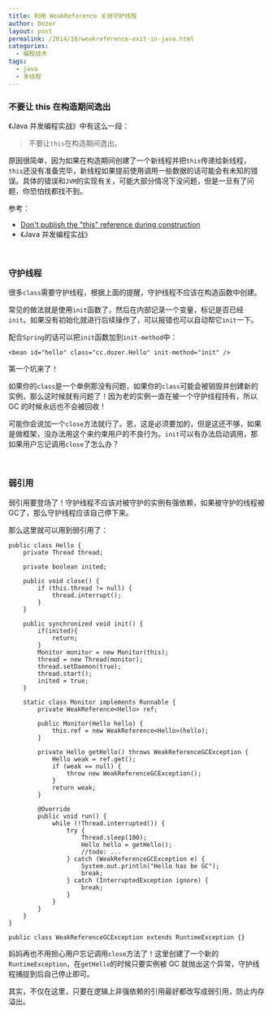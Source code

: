 ```yaml
---
title: 利用 WeakReference 关闭守护线程
author: Dozer
layout: post
permalink: /2014/10/weakreference-exit-in-java.html
categories:
  - 编程技术
tags:
  - java
  - 多线程
---
```


### 不要让 this 在构造期间逸出

《Java 并发编程实战》中有这么一段：

> 不要让`this`在构造期间逸出。

原因很简单，因为如果在构造期间创建了一个新线程并把`this`传递给新线程，`this`还没有准备完毕，新线程如果提前使用调用一些数据的话可能会有未知的错误。具体的错误和`JVM`的实现有关，可能大部分情况下没问题，但是一旦有了问题，你恐怕找都找不到。

参考：

+ [Don't publish the "this" reference during construction](http://www.ibm.com/developerworks/library/j-jtp0618/#2)
+ 《Java 并发编程实战》

<!--more-->

&nbsp;

### 守护线程

很多`class`需要守护线程，根据上面的提醒，守护线程不应该在构造函数中创建。

常见的做法就是使用`init`函数了，然后在内部记录一个变量，标记是否已经`init`。如果没有初始化就进行后续操作了，可以报错也可以自动帮它`init`一下。

配合`Spring`的话可以把`init`函数加到`init-method`中：

	<bean id="hello" class="cc.dozer.Hello" init-method="init" />

第一个坑来了！

如果你的`class`是一个单例那没有问题，如果你的`class`可能会被销毁并创建新的实例，那么这时候就有问题了！因为老的实例一直在被一个守护线程持有，所以 GC 的时候永远也不会被回收！

可能你会说加一个`close`方法就行了。恩，这是必须要加的，但是这还不够，如果是做框架，没办法用这个来约束用户的不良行为。`init`可以有办法启动调用，那如果用户忘记调用`close`了怎么办？

&nbsp;

### 弱引用

弱引用要登场了！守护线程不应该对被守护的实例有强依赖，如果被守护的线程被GC了，那么守护线程应该自己停下来。

那么这里就可以用到弱引用了：

	public class Hello {
		private Thread thread;
		
		private boolean inited;
	
		public void close() {
			if (this.thread != null) {
				thread.interrupt();
			}
		}
	
		public synchronized void init() {
			if(inited){
				return;
			}
			Monitor monitor = new Monitor(this);
			thread = new Thread(monitor);
			thread.setDaemon(true);
			thread.start();
			inited = true;
		}
	
		static class Monitor implements Runnable {
			private WeakReference<Hello> ref;
	
			public Monitor(Hello hello) {
				this.ref = new WeakReference<Hello>(hello);
			}
	
			private Hello getHello() throws WeakReferenceGCException {
				Hello weak = ref.get();
				if (weak == null) {
					throw new WeakReferenceGCException();
				}
				return weak;
			}
	
			@Override
			public void run() {
				while (!Thread.interrupted()) {
					try {
						Thread.sleep(100);
						Hello hello = getHello();
						//todo: ...
					} catch (WeakReferenceGCException e) {
						System.out.println("Hello has be GC");
						break;
					} catch (InterruptedException ignore) {
						break;
					}
				}
			}
		}
	}
	
	public class WeakReferenceGCException extends RuntimeException {}

妈妈再也不用担心用户忘记调用`close`方法了！这里创建了一个新的`RuntimeException`，在`getHello`的时候只要实例被 GC 就抛出这个异常，守护线程捕捉到后自己停止即可。

其实，不仅在这里，只要在逻辑上非强依赖的引用最好都改写成弱引用，防止内存溢出。